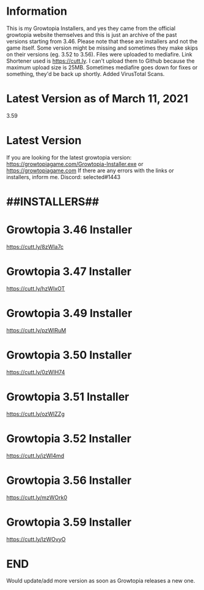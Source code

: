 # Information
This is my Growtopia Installers, and yes they came from the official growtopia website themselves and this is just an archive of the past versions starting from 3.46.
Please note that these are installers and not the game itself. Some version might be missing and sometimes they make skips on their versions (eg. 3.52 to 3.56).
Files were uploaded to mediafire. Link Shortener used is https://cutt.ly. I can't upload them to Github because the maximum upload size is 25MB. Sometimes mediafire goes down for fixes or something, they'd be back up shortly. 
Added VirusTotal Scans.

# Latest Version as of March 11, 2021
3.59

# Latest Version
If you are looking for the latest growtopia version: https://growtopiagame.com/Growtopia-Installer.exe or https://growtopiagame.com
If there are any errors with the links or installers, inform me.
Discord: selected#1443

# ##INSTALLERS##
# Growtopia 3.46 Installer
https://cutt.ly/8zWIa7c


# Growtopia 3.47 Installer
https://cutt.ly/hzWIxOT


# Growtopia 3.49 Installer
https://cutt.ly/pzWIRuM


# Growtopia 3.50 Installer
https://cutt.ly/0zWIH74


# Growtopia 3.51 Installer
https://cutt.ly/ozWIZZg


# Growtopia 3.52 Installer
https://cutt.ly/jzWI4md


# Growtopia 3.56 Installer
https://cutt.ly/mzWOrk0


# Growtopia 3.59 Installer
https://cutt.ly/IzWOvyO


# END
Would update/add more version as soon as Growtopia releases a new one.
